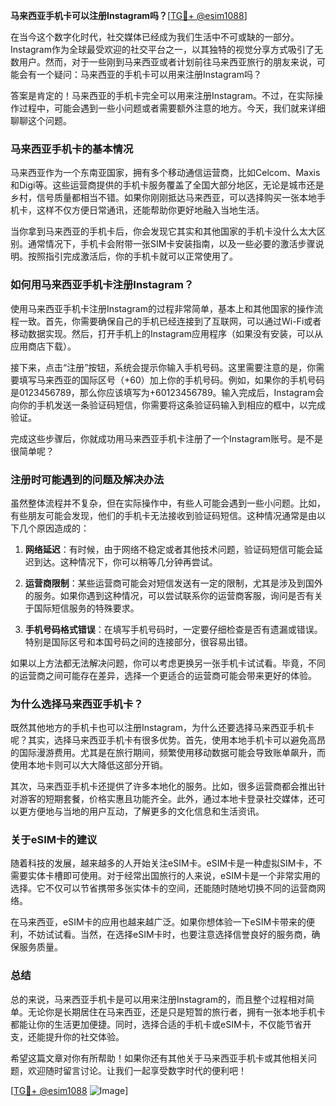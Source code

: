 **马来西亚手机卡可以注册Instagram吗？**[[TG💪+ @esim1088](https://t.me/s/esim1088)]

在当今这个数字化时代，社交媒体已经成为我们生活中不可或缺的一部分。Instagram作为全球最受欢迎的社交平台之一，以其独特的视觉分享方式吸引了无数用户。然而，对于一些刚到马来西亚或者计划前往马来西亚旅行的朋友来说，可能会有一个疑问：马来西亚的手机卡可以用来注册Instagram吗？

答案是肯定的！马来西亚的手机卡完全可以用来注册Instagram。不过，在实际操作过程中，可能会遇到一些小问题或者需要额外注意的地方。今天，我们就来详细聊聊这个问题。

### **马来西亚手机卡的基本情况**

马来西亚作为一个东南亚国家，拥有多个移动通信运营商，比如Celcom、Maxis和Digi等。这些运营商提供的手机卡服务覆盖了全国大部分地区，无论是城市还是乡村，信号质量都相当不错。如果你刚刚抵达马来西亚，可以选择购买一张本地手机卡，这样不仅方便日常通讯，还能帮助你更好地融入当地生活。

当你拿到马来西亚的手机卡后，你会发现它其实和其他国家的手机卡没什么太大区别。通常情况下，手机卡会附带一张SIM卡安装指南，以及一些必要的激活步骤说明。按照指引完成激活后，你的手机卡就可以正常使用了。

### **如何用马来西亚手机卡注册Instagram？**

使用马来西亚手机卡注册Instagram的过程非常简单，基本上和其他国家的操作流程一致。首先，你需要确保自己的手机已经连接到了互联网，可以通过Wi-Fi或者移动数据实现。然后，打开手机上的Instagram应用程序（如果没有安装，可以从应用商店下载）。

接下来，点击“注册”按钮，系统会提示你输入手机号码。这里需要注意的是，你需要填写马来西亚的国际区号（+60）加上你的手机号码。例如，如果你的手机号码是0123456789，那么你应该填写为+60123456789。输入完成后，Instagram会向你的手机发送一条验证码短信，你需要将这条验证码输入到相应的框中，以完成验证。

完成这些步骤后，你就成功用马来西亚手机卡注册了一个Instagram账号。是不是很简单呢？

### **注册时可能遇到的问题及解决办法**

虽然整体流程并不复杂，但在实际操作中，有些人可能会遇到一些小问题。比如，有些朋友可能会发现，他们的手机卡无法接收到验证码短信。这种情况通常是由以下几个原因造成的：

1. **网络延迟**：有时候，由于网络不稳定或者其他技术问题，验证码短信可能会延迟到达。这种情况下，你可以稍等几分钟再尝试。
   
2. **运营商限制**：某些运营商可能会对短信发送有一定的限制，尤其是涉及到国外的服务。如果你遇到这种情况，可以尝试联系你的运营商客服，询问是否有关于国际短信服务的特殊要求。

3. **手机号码格式错误**：在填写手机号码时，一定要仔细检查是否有遗漏或错误。特别是国际区号和本国号码之间的连接部分，很容易出错。

如果以上方法都无法解决问题，你可以考虑更换另一张手机卡试试看。毕竟，不同的运营商之间可能存在差异，选择一个更适合的运营商可能会带来更好的体验。

### **为什么选择马来西亚手机卡？**

既然其他地方的手机卡也可以注册Instagram，为什么还要选择马来西亚手机卡呢？其实，选择马来西亚手机卡有很多优势。首先，使用本地手机卡可以避免高昂的国际漫游费用。尤其是在旅行期间，频繁使用移动数据可能会导致账单飙升，而使用本地卡则可以大大降低这部分开销。

其次，马来西亚手机卡还提供了许多本地化的服务。比如，很多运营商都会推出针对游客的短期套餐，价格实惠且功能齐全。此外，通过本地卡登录社交媒体，还可以更方便地与当地的用户互动，了解更多的文化信息和生活资讯。

### **关于eSIM卡的建议**

随着科技的发展，越来越多的人开始关注eSIM卡。eSIM卡是一种虚拟SIM卡，不需要实体卡槽即可使用。对于经常出国旅行的人来说，eSIM卡是一个非常实用的选择。它不仅可以节省携带多张实体卡的空间，还能随时随地切换不同的运营商网络。

在马来西亚，eSIM卡的应用也越来越广泛。如果你想体验一下eSIM卡带来的便利，不妨试试看。当然，在选择eSIM卡时，也要注意选择信誉良好的服务商，确保服务质量。

### **总结**

总的来说，马来西亚手机卡是可以用来注册Instagram的，而且整个过程相对简单。无论你是长期居住在马来西亚，还是只是短暂的旅行者，拥有一张本地手机卡都能让你的生活更加便捷。同时，选择合适的手机卡或eSIM卡，不仅能节省开支，还能提升你的社交体验。

希望这篇文章对你有所帮助！如果你还有其他关于马来西亚手机卡或其他相关问题，欢迎随时留言讨论。让我们一起享受数字时代的便利吧！

[[TG💪+ @esim1088](https://t.me/s/esim1088) ![Image](https://i.postimg.cc/4NQfJmqS/Snipaste-2025-05-13-00-14-12.png)]